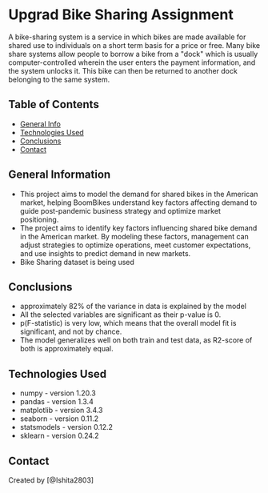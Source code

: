 # Upgrad Bike Sharing Assignment
A bike-sharing system is a service in which bikes are made available for shared use to individuals on a short term basis for a price or free. Many bike share systems allow people to borrow a bike from a "dock" which is usually computer-controlled wherein the user enters the payment information, and the system unlocks it. This bike can then be returned to another dock belonging to the same system.


## Table of Contents
* [General Info](#general-information)
* [Technologies Used](#technologies-used)
* [Conclusions](#conclusions)
* [Contact](#contact)

## General Information
- This project aims to model the demand for shared bikes in the American market, helping BoomBikes understand key factors affecting demand to guide post-pandemic business strategy and optimize market positioning.
- The project aims to identify key factors influencing shared bike demand in the American market. By modeling these factors, management can adjust strategies to optimize operations, meet customer expectations, and use insights to predict demand in new markets.
- Bike Sharing dataset is being used


## Conclusions
- approximately 82% of the variance in data is explained by the model
- All the selected variables are significant as their p-value is 0.
- p(F-statistic) is very low, which means that the overall model fit is significant, and not by chance.
- The model generalizes well on both train and test data, as R2-score of both is approximately equal.


## Technologies Used
- numpy - version 1.20.3
- pandas - version 1.3.4
- matplotlib - version 3.4.3
- seaborn - version 0.11.2
- statsmodels - version 0.12.2
- sklearn - version 0.24.2


## Contact
Created by [@Ishita2803] 